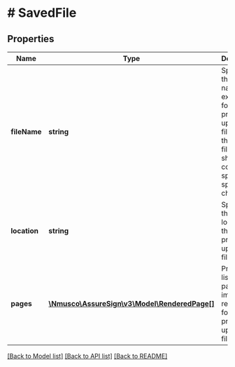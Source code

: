 # # SavedFile

## Properties

Name | Type | Description | Notes
------------ | ------------- | ------------- | -------------
**fileName** | **string** | Specifies the full file name and extension for this previously uploaded file.  Note that the filename should not contain any spaces or special characters. | [optional] 
**location** | **string** | Specifies the storage location of this previously uploaded file. | [optional] 
**pages** | [**\Nmusco\AssureSign\v3\Model\RenderedPage[]**](RenderedPage.md) | Provides a list of the page images rendered for this previously uploaded file. | [optional] 

[[Back to Model list]](../../README.md#documentation-for-models) [[Back to API list]](../../README.md#documentation-for-api-endpoints) [[Back to README]](../../README.md)


